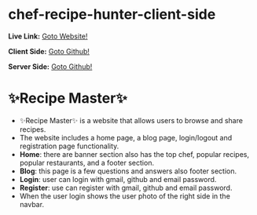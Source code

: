 # chef-recipe-hunter-client-side

**Live Link:** [Goto Website!](https://recipe-master-526ae.web.app/)

**Client Side:** [Goto Github!](https://github.com/sheik-mostafizur/chef-recipe-hunter-client.git)

**Server Side:** [Goto Github!](https://github.com/sheik-mostafizur/chef-recipe-hunter-server.git)

# ✨Recipe Master✨

- ✨Recipe Master✨ is a website that allows users to browse and share recipes.
- The website includes a home page, a blog page, login/logout and registration page functionality.
- **Home**: there are banner section also has the top chef, popular recipes, popular restaurants, and a footer section.
- **Blog**: this page is a few questions and answers also footer section.
- **Login**: user can login with gmail, github and email password.
- **Register**: use can register with gmail, github and email password.
- When the user login shows the user photo of the right side in the navbar.
